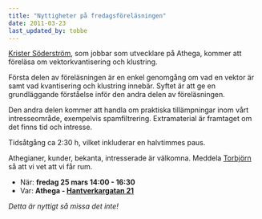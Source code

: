 ```yaml
---
title: "Nyttigheter på fredagsföreläsningen"
date: 2011-03-23
last_updated_by: tobbe
---
```


[Krister Söderström](/krister), som jobbar som utvecklare på Athega, kommer att föreläsa om vektorkvantisering och klustring.

Första delen av föreläsningen är en enkel genomgång om vad en vektor är samt vad kvantisering och klustring innebär. Syftet är att ge en grundläggande förståelse inför den andra delen av föreläsningen.

Den andra delen kommer att handla om praktiska tillämpningar inom vårt intresseområde, exempelvis spamfiltrering. Extramaterial är framtaget om det finns tid och intresse.

Tidsåtgång ca 2:30 h, vilket inkluderar en halvtimmes paus.

Athegianer, kunder, bekanta, intresserade är välkomna. Meddela [Torbjörn](/tobbe) så att vi vet att vi får rum.

- När: **fredag 25 mars 14:00 - 16:30**
- Var: **Athega - [Hantverkargatan 21](http://maps.google.se/maps?f=q&source=s_q&hl=sv&geocode=&q=athega&aq=&sll=61.606396,21.225586&sspn=35.701896,89.472656&ie=UTF8&hq=athega&hnear=&ll=59.328439,18.04675&spn=0.004526,0.010922&z=17&iwloc=A)**

_Detta är nyttigt så missa det inte!_
